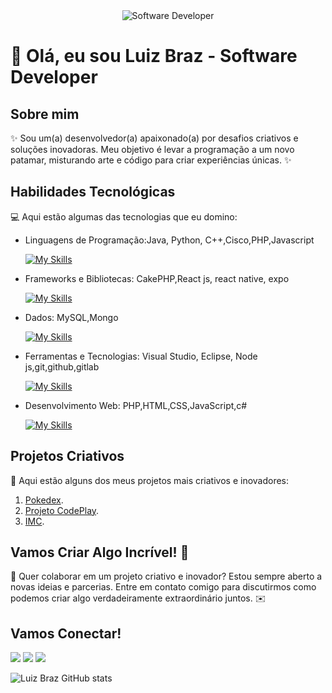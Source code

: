 <div align="center">
  <img src="https://i.pinimg.com/originals/0f/25/e4/0f25e4668c1c7740b5ed41835339d67f.gif" alt="Software Developer">
</div>

# 🚀 Olá, eu sou Luiz Braz - Software Developer 

## Sobre mim

✨ Sou um(a) desenvolvedor(a) apaixonado(a) por desafios criativos e soluções inovadoras. Meu objetivo é levar a programação a um novo patamar, misturando arte e código para criar experiências únicas. ✨

## Habilidades Tecnológicas

💻 Aqui estão algumas das tecnologias que eu domino:

-  Linguagens de Programação:Java, Python, C++,Cisco,PHP,Javascript

     [![My Skills](https://skillicons.dev/icons?i=php,java,javascript,python,cpp)](https://skillicons.dev)
- Frameworks e Bibliotecas: CakePHP,React js, react native, expo

     [![My Skills](https://skillicons.dev/icons?i=react,php)](https://skillicons.dev)
- Dados: MySQL,Mongo

     [![My Skills](https://skillicons.dev/icons?i=mysql,mongo)](https://skillicons.dev)
- Ferramentas e Tecnologias:  Visual Studio, Eclipse, Node js,git,github,gitlab

    [![My Skills](https://skillicons.dev/icons?i=git,github,gitlab,visualstudio,eclipse,nodejs)](https://skillicons.dev)
- Desenvolvimento Web: PHP,HTML,CSS,JavaScript,c#

    [![My Skills](https://skillicons.dev/icons?i=php,html,css,cs,javascript)](https://skillicons.dev) 
## Projetos Criativos

🎨 Aqui estão alguns dos meus projetos mais criativos e inovadores:

1. [Pokedex](https://github.com/Luizhbgf/pokedex).
2. [Projeto CodePlay](https://github.com/Luizhbgf/CodePlay).
3. [IMC](https://github.com/Luizhbgf/imc).

## Vamos Criar Algo Incrível! 💫

💬 Quer colaborar em um projeto criativo e inovador? Estou sempre aberto a novas ideias e parcerias. Entre em contato comigo para discutirmos como podemos criar algo verdadeiramente extraordinário juntos. ✉️

## Vamos Conectar!

<a href="https://instagram.com/luiz_.dev" target="_blank"><img src="https://img.shields.io/badge/-Instagram-%23E4405F?style=for-the-badge&logo=instagram&logoColor=white" target="_blank"></a> 
<a href = "mailto:luizhbgf@gmail.com"><img src="https://img.shields.io/badge/-Gmail-%23333?style=for-the-badge&logo=gmail&logoColor=white" target="_blank"></a>
<a href="https://www.linkedin.com/in/luiz-henrique-braz-gomes-fonseca-4a1061208/" target="_blank"><img src="https://img.shields.io/badge/-LinkedIn-%230077B5?style=for-the-badge&logo=linkedin&logoColor=white" target="_blank"></a> 

![Luiz Braz GitHub stats](https://github-readme-stats.vercel.app/api?username=Luizhbgf\&rank_icon=percentile)

